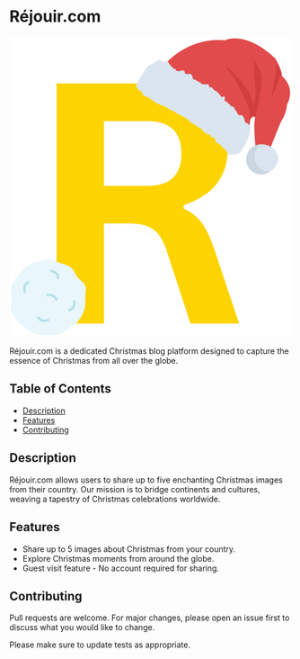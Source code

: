 # Réjouir.com

![Project Image](./public/R.png)

Réjouir.com is a dedicated Christmas blog platform designed to capture the essence of Christmas from all over the globe.

## Table of Contents

- [Description](#description)
- [Features](#features)
- [Contributing](#contributing)

## Description

Réjouir.com allows users to share up to five enchanting Christmas images from their country. Our mission is to bridge continents and cultures, weaving a tapestry of Christmas celebrations worldwide.

## Features

- Share up to 5 images about Christmas from your country.
- Explore Christmas moments from around the globe.
- Guest visit feature - No account required for sharing.

## Contributing

Pull requests are welcome. For major changes, please open an issue first to discuss what you would like to change.

Please make sure to update tests as appropriate.
